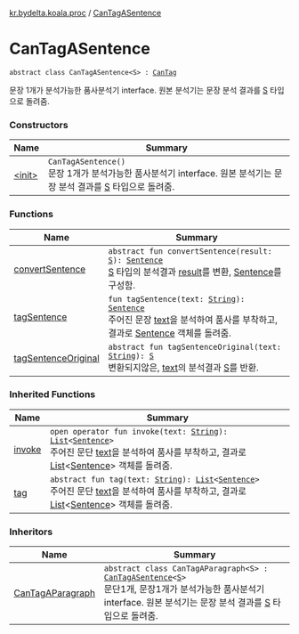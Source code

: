 [kr.bydelta.koala.proc](../index.md) / [CanTagASentence](./index.md)

# CanTagASentence

`abstract class CanTagASentence<S> : `[`CanTag`](../-can-tag/index.md)

문장 1개가 분석가능한 품사분석기 interface. 원본 분석기는 문장 분석 결과를 [S](index.md#S) 타입으로 돌려줌.

### Constructors

| Name | Summary |
|---|---|
| [&lt;init&gt;](-init-.md) | `CanTagASentence()`<br>문장 1개가 분석가능한 품사분석기 interface. 원본 분석기는 문장 분석 결과를 [S](index.md#S) 타입으로 돌려줌. |

### Functions

| Name | Summary |
|---|---|
| [convertSentence](convert-sentence.md) | `abstract fun convertSentence(result: `[`S`](index.md#S)`): `[`Sentence`](../../kr.bydelta.koala.data/-sentence/index.md)<br>[S](index.md#S) 타입의 분석결과 [result](convert-sentence.md#kr.bydelta.koala.proc.CanTagASentence$convertSentence(kr.bydelta.koala.proc.CanTagASentence.S)/result)를 변환, [Sentence](../../kr.bydelta.koala.data/-sentence/index.md)를 구성함. |
| [tagSentence](tag-sentence.md) | `fun tagSentence(text: `[`String`](https://kotlinlang.org/api/latest/jvm/stdlib/kotlin/-string/index.html)`): `[`Sentence`](../../kr.bydelta.koala.data/-sentence/index.md)<br>주어진 문장 [text](tag-sentence.md#kr.bydelta.koala.proc.CanTagASentence$tagSentence(kotlin.String)/text)을 분석하여 품사를 부착하고, 결과로 [Sentence](../../kr.bydelta.koala.data/-sentence/index.md) 객체를 돌려줌. |
| [tagSentenceOriginal](tag-sentence-original.md) | `abstract fun tagSentenceOriginal(text: `[`String`](https://kotlinlang.org/api/latest/jvm/stdlib/kotlin/-string/index.html)`): `[`S`](index.md#S)<br>변환되지않은, [text](tag-sentence-original.md#kr.bydelta.koala.proc.CanTagASentence$tagSentenceOriginal(kotlin.String)/text)의 분석결과 [S](index.md#S)를 반환. |

### Inherited Functions

| Name | Summary |
|---|---|
| [invoke](../-can-tag/invoke.md) | `open operator fun invoke(text: `[`String`](https://kotlinlang.org/api/latest/jvm/stdlib/kotlin/-string/index.html)`): `[`List`](https://kotlinlang.org/api/latest/jvm/stdlib/kotlin.collections/-list/index.html)`<`[`Sentence`](../../kr.bydelta.koala.data/-sentence/index.md)`>`<br>주어진 문단 [text](../-can-tag/invoke.md#kr.bydelta.koala.proc.CanTag$invoke(kotlin.String)/text)을 분석하여 품사를 부착하고, 결과로 [List](https://kotlinlang.org/api/latest/jvm/stdlib/kotlin.collections/-list/index.html)&lt;[Sentence](../../kr.bydelta.koala.data/-sentence/index.md)&gt; 객체를 돌려줌. |
| [tag](../-can-tag/tag.md) | `abstract fun tag(text: `[`String`](https://kotlinlang.org/api/latest/jvm/stdlib/kotlin/-string/index.html)`): `[`List`](https://kotlinlang.org/api/latest/jvm/stdlib/kotlin.collections/-list/index.html)`<`[`Sentence`](../../kr.bydelta.koala.data/-sentence/index.md)`>`<br>주어진 문단 [text](../-can-tag/tag.md#kr.bydelta.koala.proc.CanTag$tag(kotlin.String)/text)을 분석하여 품사를 부착하고, 결과로 [List](https://kotlinlang.org/api/latest/jvm/stdlib/kotlin.collections/-list/index.html)&lt;[Sentence](../../kr.bydelta.koala.data/-sentence/index.md)&gt; 객체를 돌려줌. |

### Inheritors

| Name | Summary |
|---|---|
| [CanTagAParagraph](../-can-tag-a-paragraph/index.md) | `abstract class CanTagAParagraph<S> : `[`CanTagASentence`](./index.md)`<`[`S`](../-can-tag-a-paragraph/index.md#S)`>`<br>문단1개, 문장1개가 분석가능한 품사분석기 interface. 원본 분석기는 문장 분석 결과를 [S](../-can-tag-a-paragraph/index.md#S) 타입으로 돌려줌. |
